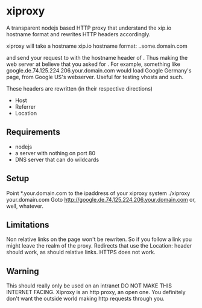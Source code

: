 # xiproxy

A transparent nodejs based HTTP proxy that understand the xip.io hostname 
format and rewrites HTTP headers accordingly. 

xiproxy will take a hostname xip.io hostname format:
<hostname>.<ipaddress>.some.domain.com

and send your request to <ipaddress> with the hostname header of <hostname>.
Thus making the web server at <ipaddress> believe that you asked for <hostname>.
For example, something like google.de.74.125.224.206.your.domain.com would load
Google Germany's page, from Google US's webserver. Useful for testing vhosts and
such.

These headers are rewritten (in their respective directions)
  - Host
  - Referrer
  - Location

## Requirements
  - nodejs
  - a server with nothing on port 80
  - DNS server that can do wildcards

## Setup
Point *.your.domain.com to the ipaddress of your xiproxy system
./xiproxy your.domain.com 
Goto http://google.de.74.125.224.206.your.domain.com or, well, whatever.

## Limitations
Non relative links on the page won't be rewriten. So if you follow a link you
might leave the realm of the proxy. Redirects that use the  Location: header 
should work, as should relative links. HTTPS does not work.

## Warning
This should really only be used on an intranet DO NOT MAKE THIS INTERNET FACING. 
Xiproxy is an http proxy, an open one. You definitely don't want the outside 
world making http requests through you.
